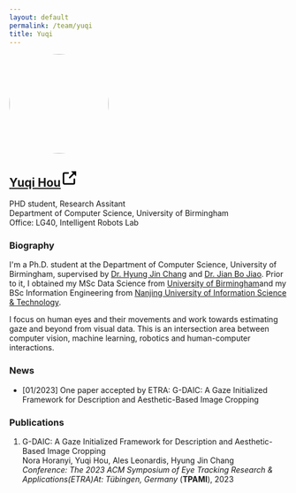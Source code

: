 ```yaml
---
layout: default
permalink: /team/yuqi
title: Yuqi
---
```

<section>
<div class="row">
        <div class="col-sm-3">
            <img style="width: 180px;border-radius: 170px" src="/assets/img/team/Yuqi.jpg">
        </div>
        <div class="col-sm-9">
            <h1 class="post-title">
            <a href=""><b>Yuqi Hou</b></a><span class="hover-icon"><svg height="30" class="octicon octicon-link-external" viewBox="0 0 16 16" version="1.1" width="30" aria-hidden="true"><path fill-rule="evenodd" d="M10.604 1h4.146a.25.25 0 01.25.25v4.146a.25.25 0 01-.427.177L13.03 4.03 9.28 7.78a.75.75 0 01-1.06-1.06l3.75-3.75-1.543-1.543A.25.25 0 0110.604 1zM3.75 2A1.75 1.75 0 002 3.75v8.5c0 .966.784 1.75 1.75 1.75h8.5A1.75 1.75 0 0014 12.25v-3.5a.75.75 0 00-1.5 0v3.5a.25.25 0 01-.25.25h-8.5a.25.25 0 01-.25-.25v-8.5a.25.25 0 01.25-.25h3.5a.75.75 0 000-1.5h-3.5z"></path></svg></span>
            </h1>
            <p class="desc"></p>
            <p>PHD student, Research Assitant<br>Department of Computer Science, University of Birmingham <br>Office: LG40, Intelligent Robots Lab</p>
            <div class="desc float-left">
            <div class="social">
                <div class="contact-icons">
                <a href="mailto:ZXZ064@student.bham.ac.uk"><i class="fas fa-envelope"></i></a>
                <!-- <a href="assets/pdf/cv.pdf"><i class="ai ai-cv"></i></a> -->
                <a href="https://scholar.google.co.uk/citations?hl=zh-CN&user=B1mu6ugAAAAJ" target="_blank" title="Google Scholar"><i class="ai ai-google-scholar"></i></a>
                <a href="https://github.com/ZhongqunZHANG" target="_blank" title="GitHub"><i class="fab fa-github"></i></a>
                <a href="https://twitter.com/Zhongqun_ZHANG" target="_blank" title="Twitter"><i class="fab fa-twitter"></i></a>
                <!-- <a href="https://www.linkedin.com/in/zhenanf" target="_blank" title="LinkedIn"><i class="fab fa-linkedin"></i></a> -->
                </div>
                </div>
            </div>
        </div>
    </div>
</section>

### **Biography**

I'm a Ph.D. student at the Department of Computer Science, University of Birmingham, supervised by [Dr. Hyung Jin Chang](https://hyungjinchang.wordpress.com/) and [Dr. Jian Bo Jiao](https://jianbojiao.com/). Prior to it, I obtained my MSc Data Science from [University of Birmingham](https://www.birmingham.ac.uk)and my BSc Information Engineering from [Nanjing University of Information Science & Technology](https://www.nuist.edu.cn/).

I focus on human eyes and their movements and work towards estimating gaze and beyond from visual data.  This is an intersection area between computer vision, machine learning, robotics and human-computer interactions. 

### **News**
- [01/2023] One paper accepted by ETRA: G-DAIC: A Gaze Initialized Framework for Description and Aesthetic-Based Image Cropping

### **Publications**

<section>
    <div class="publications">
        <ol class="bibliography">
            <li>
<!--             <div class="row">
            <div class="col-sm-2 teaser">
                <img src="../../assets/img/team/Elden/EldenCVPR22.jpg" class="teaser img-fluid z-depth-1">
            </div> -->
            <div id="li2021metadrive" class="col-sm-9">
                <div class="title">G-DAIC: A Gaze Initialized Framework for Description and Aesthetic-Based Image Cropping</div>
                <div class="author">Nora Horanyi, Yuqi Hou, Ales Leonardis, Hyung Jin Chang
                </div>
                <div class="periodical">
                <em>Conference: The 2023 ACM Symposium of Eye Tracking Research & Applications(ETRA)At: Tübingen, Germany</em>
                (<b>TPAMI</b>), 2023
                </div>
                <div class="links">
<!--                 <a href="https://arxiv.org/pdf/2109.12674" class="btn btn-sm z-depth-0 waves-effect waves-light" role="button" target="_blank">PDF</a>
                <a href="https://github.com/metadriverse/metadrive" class="btn btn-sm z-depth-0 waves-effect waves-light" role="button" target="_blank">Code</a>
                <a href="https://metadriverse.github.io/metadrive" class="btn btn-sm z-depth-0 waves-effect waves-light" role="button" target="_blank">Website</a> -->
                </div>
            </div>
            </div>
            </li>
        </ol>
    </div>
</section>
